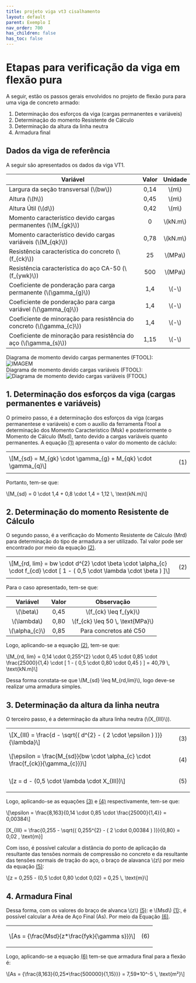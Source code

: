 ```yaml
---
title: projeto viga vt3 cisalhamento
layout: default
parent: Exemplo I
nav_order: 700
has_children: false
has_toc: false
---
```


<!--Don't delete this script-->
<script src = "https://polyfill.io/v3/polyfill.min.js?features=es6"></script>
<script id = "MathJax-script" async src="https://cdn.jsdelivr.net/npm/mathjax@3/es5/tex-mml-chtml.js"></script>
<!--Don't delete this script-->

<h1>Etapas para verificação da viga em flexão pura</h1>  

<p aligin = "justify">
A seguir, estão os passos gerais envolvidos no projeto de flexão pura para uma viga de concreto armado: 
</p>

<ol>
  <li>Determinação dos esforços da viga (cargas permanentes e variáveis)</li>
  <li>Determinação do momento Resistente de Cálculo</li>
  <li>Determinação da altura da linha neutra</li>
  <li>Armadura final</li>
</ol>

<h2>Dados da viga de referência</h2>  
<p aligin = "justify">
A seguir são apresentados os dados da viga VT1. 
</p>

<table>
<thead align="center">
  <tr>
    <th>Variável</th>
    <th>Valor</th>
    <th>Unidade</th>
  </tr>
</thead>
<tbody align="center">
  <tr>
    <td align = "left">Largura da seção transversal (\(bw\))</td>
    <td>0,14</td>
    <td>\(m\)</td>
  </tr>
  <tr>
    <td align = "left">Altura (\(h\))</td>
    <td>0,45</td>
    <td>\(m\)</td>
  </tr>
  <tr>
    <td align = "left">Altura Útil (\(d\))</td>
    <td>0,42</td>
    <td>\(m\)</td>
  </tr>
  <tr>
    <td align = "left">Momento característico devido cargas permanentes (\(M_{gk}\))</td>
    <td>0</td>
    <td>\(kN.m\)</td>
  </tr>
  <tr>
    <td align = "left">Momento característico devido cargas variáveis (\(M_{qk}\))</td>
    <td>0,78</td>
    <td>\(kN.m\)</td>
  </tr>
  <tr>
    <td align = "left">Resistência característica do concreto (\(f_{ck}\))</td>
    <td>25</td>
    <td>\(MPa\)</td>
  </tr>
  <tr>
    <td align = "left">Resistência característica do aço CA-50 (\(f_{ywk}\))</td>
    <td>500</td>
    <td>\(MPa\)</td>
  </tr>
  <tr>
    <td align = "left">Coeficiente de ponderação para carga permanente (\(\gamma_{g}\))</td>
    <td>1,4</td>
    <td>\(-\)</td>
  </tr>
  <tr>
    <td align = "left">Coeficiente de ponderação para carga variável (\(\gamma_{q}\))</td>
    <td>1,4</td>
    <td>\(-\)</td>
  </tr>
  <tr>
    <td align = "left">Coeficiente de minoração para resistência do concreto (\(\gamma_{c}\))</td>
    <td>1,4</td>
    <td>\(-\)</td>
  </tr>
  <tr>
    <td align = "left">Coeficiente de minoração para resistência do aço (\(\gamma_{s}\))</td>
    <td>1,15</td>
    <td>\(-\)</td>
  </tr>
</tbody>
</table>

<p aligin = "justify">
Diagrama de momento devido cargas permanentes (FTOOL):
<br>
<img src="IMAGEM" alt="IMAGEM">
<br>
Diagrama de momento devido cargas variáveis (FTOOL):
<br>
<img src="https://i.imgur.com/gA3RSqf.png" alt="Diagrama de momento devido cargas variáveis (FTOOL)">
</p>

<h2>1. Determinação dos esforços da viga (cargas permanentes e variáveis)</h2>  

<p aligin = "justify">
O primeiro passo, é a determinação dos esforços da viga (cargas permanentese e variáveis) e com o auxílio da ferramenta Ftool a determinação dos Momento Característico (Msk) e posteriormente o Momento de Cálculo (Msd), tanto devido a cargas variáveis quanto permanentes. A equação <a href="#eq1">(1)</a> apresenta o valor do momento de cáclulo:
</p>

<table>
  <tr>
    <td align = "left">\[M_{sd} = M_{gk} \cdot \gamma_{g} + M_{qk} \cdot \gamma_{q}\]</td>
    <td><p align = "right" id = "eq1">(1)</p></td>
  </tr>
</table>

<p aligin = "justify">
Portanto, tem-se que:
</p>

<p>
\[M_{sd} = 0 \cdot 1,4 + 0,8 \cdot 1,4 = 1,12 \, \text{kN.m}\]
</p>

<h2>2. Determinação do momento Resistente de Cálculo</h2>

<p aligin = "justify">
O segundo passo, é a verificação do Momento Resistente de Cálculo (Mrd) para determinação do tipo de armadura a ser utilizado. Tal valor pode ser encontrado por meio da equação <a href="#eq2">(2)</a>.
</p>

<table>
  <tr>
    <td align = "left">\[M_{rd, lim} = bw \cdot d^{2} \cdot \beta \cdot \alpha_{c} \cdot f_{cd} \cdot [ 1 - ( 0,5 \cdot \lambda \cdot \beta ) ]\]</td>
    <td><p align = "right" id = "eq2">(2)</p></td>
  </tr>
</table>

<p aligin = "justify">
Para o caso apresentado, tem-se que:
</p>

<table>
  <thead align="center">
    <tr>
      <th>Variável</th>
      <th>Valor</th>
      <th>Observação</th>
    </tr>
  </thead>
  <tbody align="center">
    <tr>
      <td>\(\beta\)</td>
      <td>0,45</td>
      <td>\(f_{ck} \leq f_{yk}\)</td>
    </tr>
    <tr>
      <td>\(\lambda\)</td>
      <td>0,80</td>
      <td>\(f_{ck} \leq 50 \, \text{MPa}\)</td>
    </tr>
    <tr>
      <td>\(\alpha_{c}\)</td>
      <td>0,85</td>
      <td>Para concretos até C50</td>
    </tr>
  </tbody>
  </table>

<p aligin = "justify">
  Logo, aplicando-se a equação <a href="#eq2">(2)</a>, tem-se que:
</p>

<p>
  \[M_{rd, lim} = 0,14 \cdot 0,255^{2} \cdot 0,45 \cdot 0,85 \cdot \frac{25000}{1,4} \cdot [ 1 - ( 0,5 \cdot 0,80 \cdot 0,45 ) ] = 40,79 \, \text{kN.m}\]
</p>

<p aligin = "justify">
Dessa forma constata-se que \(M_{sd} \leq M_{rd,lim}\), logo deve-se realizar uma armadura simples.
</p>

<h2>3. Determinação da altura da linha neutra</h2>

<p aligin = "justify">
O terceiro passo, é a determinação da altura linha neutra (\(X_{III}\)).
</p>

<table>
  <tr>
    <td align = "left">\[X_{III} = \frac{d - \sqrt{( d^{2} - ( 2 \cdot \epsilon ) )}}{\lambda}\]</td>
    <td><p align = "right" id = "eq3">(3)</p></td>
  </tr>
  <tr>
    <td align = "left">\[\epsilon = \frac{M_{sd}}{bw \cdot \alpha_{c} \cdot \frac{f_{ck}}{\gamma_{c}}}\]</td>
    <td><p align = "right" id = "eq4">(4)</p></td>
  </tr>
  <tr>
    <td align = "left">\[z = d - (0,5 \cdot \lambda \cdot X_{III})\]</td>
    <td><p align = "right" id = "eq5">(5)</p></td>
  </tr>
</table>

<p aligin = "justify">
  Logo, aplicando-se as equações <a href="#eq3">(3)</a> e <a href="#eq4">(4)</a> respectivamente, tem-se que:
</p>

<p>
  \[\epsilon = \frac{8,163}{0,14 \cdot 0,85 \cdot \frac{25000}{1,4}} = 0,00384\]

  \[X_{III} = \frac{0,255 - \sqrt{( 0,255^{2} - ( 2 \cdot 0,00384 ) )}}{0,80} = 0,02 \, \text{m}\]
</p>

<p aligin = "justify">
Com isso, é possível calcular a distância do ponto de aplicação da resultante das tensões normais de compressão no concreto e da resultante das tensões normais de tração do aço, o braço de alavanca \(z\) por meio da equação <a href="#eq5">(5)</a>:
</p>

<p>
\[z = 0,255 - (0,5 \cdot 0,80 \cdot 0,02) = 0,25 \, \text{m}\]
</p>

<h2>4. Armadura Final</h2>

<p aligin = "justify">
Dessa forma, com os valores do braço de alvanca \(z\) <a href="#eq5">(5)</a>: e \(Msd\) <a href="#eq1">(1)</a>:, é possível calcular a Aréa de Aço Final (As). Por meio da Equação <a href="#eq6">(6)</a>.
</p>

<table>
  <tr>
    <td align = "left">\[As = {\frac{Msd}{z*\frac{fyk}{\gamma s}}}\]</td>
    <td><p align = "right" id = "eq6">(6)</p></td>
  </tr>
  <tr>
  <table>

<p aligin = "justify">
  Logo, aplicando-se a equação <a href="#eq6">(6)</a> tem-se que armadura final para a flexão é:
</p>

<p>
\[As = {\frac{8,163}{0,25*\frac{500000}{1,15}}} = 7,59*10^-5 \, \text{m²}\]
</p>
